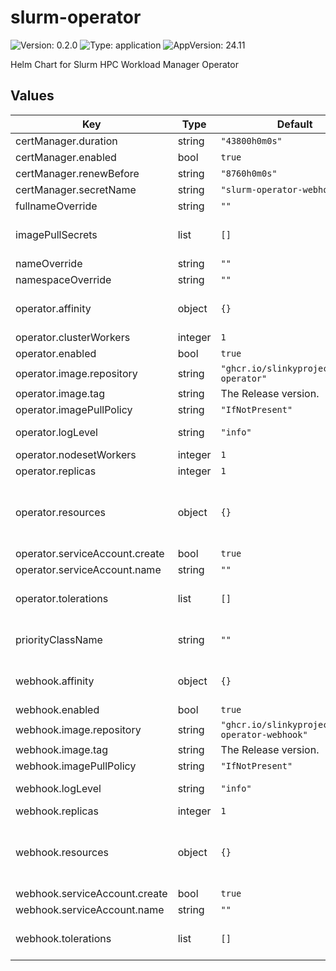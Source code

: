 # slurm-operator

![Version: 0.2.0](https://img.shields.io/badge/Version-0.2.0-informational?style=flat-square) ![Type: application](https://img.shields.io/badge/Type-application-informational?style=flat-square) ![AppVersion: 24.11](https://img.shields.io/badge/AppVersion-24.11-informational?style=flat-square)

Helm Chart for Slurm HPC Workload Manager Operator

## Values

| Key | Type | Default | Description |
|-----|------|---------|-------------|
| certManager.duration | string | `"43800h0m0s"` |  Duration of certificate life. |
| certManager.enabled | bool | `true` |  Enables cert-manager for certificate management. |
| certManager.renewBefore | string | `"8760h0m0s"` |  Certificate renewal time. Should be before the expiration. |
| certManager.secretName | string | `"slurm-operator-webhook-ca"` |  The secret to be (created and) mounted. |
| fullnameOverride | string | `""` |  Overrides the full name of the release. |
| imagePullSecrets | list | `[]` |  Sets the image pull secrets. Ref: https://kubernetes.io/docs/tasks/configure-pod-container/pull-image-private-registry/ |
| nameOverride | string | `""` |  Overrides the name of the release. |
| namespaceOverride | string | `""` |  Overrides the namespace of the release. |
| operator.affinity | object | `{}` |  Set affinity for Kubernetes Pod scheduling. Ref: https://kubernetes.io/docs/concepts/scheduling-eviction/assign-pod-node/#affinity-and-anti-affinity |
| operator.clusterWorkers | integer | `1` |  Set the max concurrent workers for the Cluster controller. |
| operator.enabled | bool | `true` |  Enables the operator. |
| operator.image.repository | string | `"ghcr.io/slinkyproject/slurm-operator"` |  Sets the image repository to use. |
| operator.image.tag | string | The Release version. |  Sets the image tag to use. |
| operator.imagePullPolicy | string | `"IfNotPresent"` |  Set the image pull policy. |
| operator.logLevel | string | `"info"` |  Set the log level by string (e.g. error, info, debug) or number (e.g. 1..5). |
| operator.nodesetWorkers | integer | `1` |  Set the max concurrent workers for the NodeSet controller. |
| operator.replicas | integer | `1` |  Set the number of replicas to deploy. |
| operator.resources | object | `{}` |  Set container resource requests and limits for Kubernetes Pod scheduling. Ref: https://kubernetes.io/docs/concepts/configuration/manage-resources-containers/#resource-requests-and-limits-of-pod-and-container |
| operator.serviceAccount.create | bool | `true` |  Allows chart to create the service account. |
| operator.serviceAccount.name | string | `""` |  Set the service account to use (and create). |
| operator.tolerations | list | `[]` |  Configure pod tolerations. Ref: https://kubernetes.io/docs/concepts/scheduling-eviction/taint-and-toleration/ |
| priorityClassName | string | `""` |  Set the priority class to use. Ref: https://kubernetes.io/docs/concepts/scheduling-eviction/pod-priority-preemption/#priorityclass |
| webhook.affinity | object | `{}` |  Set affinity for Kubernetes Pod scheduling. Ref: https://kubernetes.io/docs/concepts/scheduling-eviction/assign-pod-node/#affinity-and-anti-affinity |
| webhook.enabled | bool | `true` |  Enables the webhook. |
| webhook.image.repository | string | `"ghcr.io/slinkyproject/slurm-operator-webhook"` |  Sets the image repository to use. |
| webhook.image.tag | string | The Release version. |  Sets the image tag to use. |
| webhook.imagePullPolicy | string | `"IfNotPresent"` |  Set the image pull policy. |
| webhook.logLevel | string | `"info"` |  Set the log level by string (e.g. error, info, debug) or number (e.g. 1..5). |
| webhook.replicas | integer | `1` |  Set the number of replicas to deploy. |
| webhook.resources | object | `{}` |  Set container resource requests and limits for Kubernetes Pod scheduling. Ref: https://kubernetes.io/docs/concepts/configuration/manage-resources-containers/#resource-requests-and-limits-of-pod-and-container |
| webhook.serviceAccount.create | bool | `true` |  Allows chart to create the service account. |
| webhook.serviceAccount.name | string | `""` |  Set the service account to use (and create). |
| webhook.tolerations | list | `[]` |  Configure pod tolerations. Ref: https://kubernetes.io/docs/concepts/scheduling-eviction/taint-and-toleration/ |

